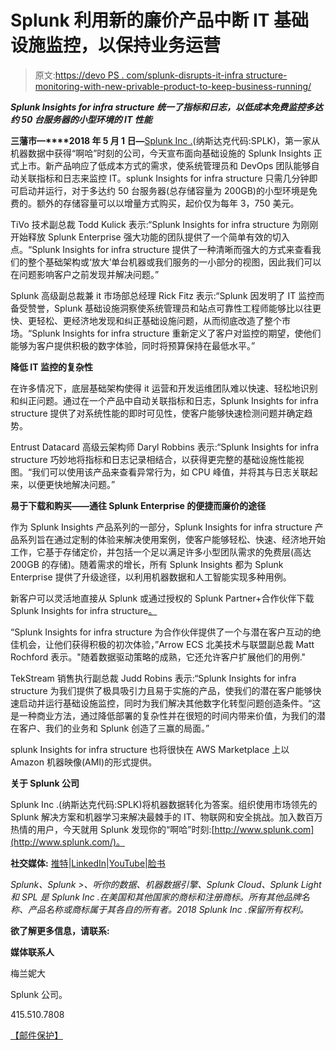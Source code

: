 # Splunk 利用新的廉价产品中断 IT 基础设施监控，以保持业务运营

> 原文:[https://devo PS . com/splunk-disrupts-it-infra structure-monitoring-with-new-privable-product-to-keep-business-running/](https://devops.com/splunk-disrupts-it-infrastructure-monitoring-with-new-inexpensive-product-to-keep-businesses-running/)

***Splunk Insights for infra structure 统一了指标和日志，以低成本免费监控多达约 50 台服务器的小型环境的 IT 性能***

**三藩市—****2018 年 5 月 1 日—**[Splunk Inc .](http://www.splunk.com/)(纳斯达克代码:SPLK)，第一家从机器数据中获得“啊哈”时刻的公司，今天宣布面向基础设施的 Splunk Insights 正式上市。新产品响应了低成本方式的需求，使系统管理员和 DevOps 团队能够自动关联指标和日志来监控 IT。splunk Insights for infra structure 只需几分钟即可启动并运行，对于多达约 50 台服务器(总存储容量为 200GB)的小型环境是免费的。额外的存储容量可以以增量方式购买，起价仅为每年 3，750 美元。

TiVo 技术副总裁 Todd Kulick 表示:“Splunk Insights for infra structure 为刚刚开始释放 Splunk Enterprise 强大功能的团队提供了一个简单有效的切入点。“Splunk Insights for infra structure 提供了一种清晰而强大的方式来查看我们的整个基础架构或‘放大’单台机器或我们服务的一小部分的视图，因此我们可以在问题影响客户之前发现并解决问题。”

Splunk 高级副总裁兼 it 市场部总经理 Rick Fitz 表示:“Splunk 因发明了 IT 监控而备受赞誉，Splunk 基础设施洞察使系统管理员和站点可靠性工程师能够比以往更快、更轻松、更经济地发现和纠正基础设施问题，从而彻底改造了整个市场。“Splunk Insights for infra structure 重新定义了客户对监控的期望，使他们能够为客户提供积极的数字体验，同时将预算保持在最低水平。”

**降低 IT 监控的复杂性**

在许多情况下，底层基础架构使得 it 运营和开发运维团队难以快速、轻松地识别和纠正问题。通过在一个产品中自动关联指标和日志，Splunk Insights for infra structure 提供了对系统性能的即时可见性，使客户能够快速检测问题并确定趋势。

Entrust Datacard 高级云架构师 Daryl Robbins 表示:“Splunk Insights for infra structure 巧妙地将指标和日志记录相结合，以获得更完整的基础设施性能视图。“我们可以使用该产品来查看异常行为，如 CPU 峰值，并将其与日志关联起来，以便更快地解决问题。”

**易于下载和购买——通往 Splunk Enterprise 的便捷而廉价的途径**

作为 Splunk Insights 产品系列的一部分，Splunk Insights for infra structure 产品系列旨在通过定制的体验来解决使用案例，使客户能够轻松、快速、经济地开始工作，它基于存储定价，并包括一个足以满足许多小型团队需求的免费层(高达 200GB 的存储)。随着需求的增长，所有 Splunk Insights 都为 Splunk Enterprise 提供了升级途径，以利用机器数据和人工智能实现多种用例。

新客户可以灵活地直接从 Splunk 或通过授权的 Splunk Partner+合作伙伴下载 Splunk Insights for infra structure[。](https://www.splunk.com/insights-for-infrastructure)

“Splunk Insights for infra structure 为合作伙伴提供了一个与潜在客户互动的绝佳机会，让他们获得积极的初次体验，”Arrow ECS 北美技术与联盟副总裁 Matt Rochford 表示。"随着数据驱动策略的成熟，它还允许客户扩展他们的用例."

TekStream 销售执行副总裁 Judd Robins 表示:“Splunk Insights for infra structure 为我们提供了极具吸引力且易于实施的产品，使我们的潜在客户能够快速启动并运行基础设施监控，同时为我们解决其他数字化转型问题创造条件。“这是一种商业方法，通过降低部署的复杂性并在很短的时间内带来价值，为我们的潜在客户、我们的业务和 Splunk 创造了三赢的局面。”

splunk Insights for infra structure 也将很快在 AWS Marketplace 上以 Amazon 机器映像(AMI)的形式提供。

**关于 Splunk 公司**

Splunk Inc .(纳斯达克代码:SPLK)将机器数据转化为答案。组织使用市场领先的 Splunk 解决方案和机器学习来解决最棘手的 IT、物联网和安全挑战。加入数百万热情的用户，今天就用 Splunk 发现你的“啊哈”时刻:[http://www.splunk.com](http://www.splunk.com/)。

**社交媒体:** [推特](https://twitter.com/splunk)|[LinkedIn](https://www.linkedin.com/company/splunk)|[YouTube](https://www.youtube.com/user/splunkvideos/videos)|[脸书](https://www.facebook.com/splunk)

[](https://www.facebook.com/splunk)

*Splunk、Splunk >、听你的数据、机器数据引擎、Splunk Cloud、Splunk Light 和 SPL 是 Splunk Inc .在美国和其他国家的商标和注册商标。所有其他品牌名称、产品名称或商标属于其各自的所有者。2018 Splunk Inc .保留所有权利。*

**欲了解更多信息，请联系:**

**媒体联系人**

梅兰妮大

Splunk 公司。

415.510.7808

[【邮件保护】](/cdn-cgi/l/email-protection#234e4756595a496350534f564d480d404c4e)